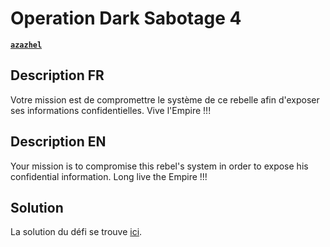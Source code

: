 # Operation Dark Sabotage 4

[**`azazhel`**](https://github.com/azazhe1)

## Description FR

Votre mission est de compromettre le système de ce rebelle afin d'exposer ses informations confidentielles.
Vive l'Empire !!!

## Description EN

Your mission is to compromise this rebel's system in order to expose his confidential information.
Long live the Empire !!!

## Solution

La solution du défi se trouve [ici](solution/).